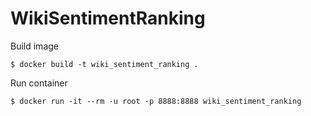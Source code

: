 # WikiSentimentRanking

Build image

`
$ docker build -t wiki_sentiment_ranking .
`

Run container

`
$ docker run -it --rm -u root -p 8888:8888 wiki_sentiment_ranking
`
